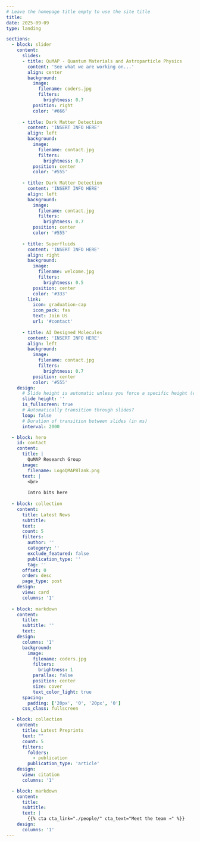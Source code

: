 ```yaml
---
# Leave the homepage title empty to use the site title
title:
date: 2025-09-09
type: landing

sections:
  - block: slider
    content:
      slides:
      - title: QuMAP - Quantum Materials and Astroparticle Physics
        content: 'See what we are working on...'
        align: center
        background:
          image:
            filename: coders.jpg
            filters:
              brightness: 0.7
          position: right
          color: '#666'
        
      - title: Dark Matter Detection
        content: 'INSERT INFO HERE'
        align: left
        background:
          image:
            filename: contact.jpg
            filters:
              brightness: 0.7
          position: center
          color: '#555'
        
      - title: Dark Matter Detection
        content: 'INSERT INFO HERE'
        align: left
        background:
          image:
            filename: contact.jpg
            filters:
              brightness: 0.7
          position: center
          color: '#555'
        
      - title: Superfluids
        content: 'INSERT INFO HERE'
        align: right
        background:
          image:
            filename: welcome.jpg
            filters:
              brightness: 0.5
          position: center
          color: '#333'
        link:
          icon: graduation-cap
          icon_pack: fas
          text: Join Us
          url: '#contact'
        
      - title: AI Designed Molecules
        content: 'INSERT INFO HERE'
        align: left
        background:
          image:
            filename: contact.jpg
            filters:
              brightness: 0.7
          position: center
          color: '#555'
    design:
      # Slide height is automatic unless you force a specific height (e.g. '400px')
      slide_height: ''
      is_fullscreen: true
      # Automatically transition through slides?
      loop: false
      # Duration of transition between slides (in ms)
      interval: 2000

  - block: hero
    id: contact
    content:
      title: |
        QuMAP Research Group
      image:
        filename: LogoQMAPBlank.png
      text: |
        <br>
        
        Intro bits here
  
  - block: collection
    content:
      title: Latest News
      subtitle:
      text:
      count: 5
      filters:
        author: ''
        category: ''
        exclude_featured: false
        publication_type: ''
        tag: ''
      offset: 0
      order: desc
      page_type: post
    design:
      view: card
      columns: '1'
  
  - block: markdown
    content:
      title:
      subtitle: ''
      text:
    design:
      columns: '1'
      background:
        image: 
          filename: coders.jpg
          filters:
            brightness: 1
          parallax: false
          position: center
          size: cover
          text_color_light: true
      spacing:
        padding: ['20px', '0', '20px', '0']
      css_class: fullscreen

  - block: collection
    content:
      title: Latest Preprints
      text: ""
      count: 5
      filters:
        folders:
          - publication
        publication_type: 'article'
    design:
      view: citation
      columns: '1'

  - block: markdown
    content:
      title:
      subtitle:
      text: |
        {{% cta cta_link="./people/" cta_text="Meet the team →" %}}
    design:
      columns: '1'
---
```

